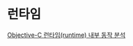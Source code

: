 # 런타임

[Objective-C 런타임(runtime) 내부 동작 분석](https://www.letmecompile.com/objective-c-%EB%9F%B0%ED%83%80%EC%9E%84runtime-%EB%82%B4%EB%B6%80-%EB%8F%99%EC%9E%91-%EB%B6%84%EC%84%9D/#fn:2)

